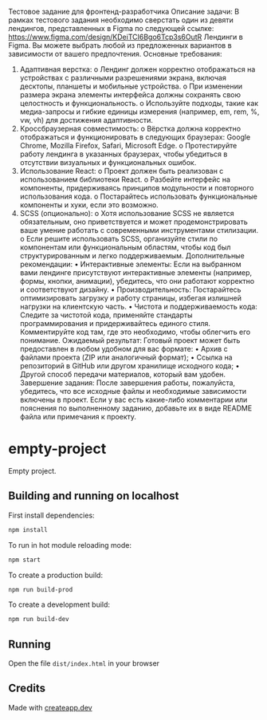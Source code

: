 Тестовое задание для фронтенд-разработчика
Описание задачи:
В рамках тестового задания необходимо сверстать один из девяти лендингов, представленных в Figma по следующей ссылке: https://www.figma.com/design/KDeiTCI6Bgo6Tcp3s6OutR Лендинги в Figma. Вы можете выбрать любой из предложенных вариантов в зависимости от вашего предпочтения.
Основные требования:
1.	Адаптивная верстка:
o	Лендинг должен корректно отображаться на устройствах с различными разрешениями экрана, включая десктопы, планшеты и мобильные устройства.
o	При изменении размера экрана элементы интерфейса должны сохранять свою целостность и функциональность.
o	Используйте подходы, такие как медиа-запросы и гибкие единицы измерения (например, em, rem, %, vw, vh) для достижения адаптивности.
2.	Кроссбраузерная совместимость:
o	Вёрстка должна корректно отображаться и функционировать в следующих браузерах: Google Chrome, Mozilla Firefox, Safari, Microsoft Edge.
o	Протестируйте работу лендинга в указанных браузерах, чтобы убедиться в отсутствии визуальных и функциональных ошибок.
3.	Использование React:
o	Проект должен быть реализован с использованием библиотеки React.
o	Разбейте интерфейс на компоненты, придерживаясь принципов модульности и повторного использования кода.
o	Постарайтесь использовать функциональные компоненты и хуки, если это возможно.
4.	SCSS (опционально):
o	Хотя использование SCSS не является обязательным, оно приветствуется и может продемонстрировать ваше умение работать с современными инструментами стилизации.
o	Если решите использовать SCSS, организуйте стили по компонентам или функциональным областям, чтобы код был структурированным и легко поддерживаемым.
Дополнительные рекомендации:
•	Интерактивные элементы: Если на выбранном вами лендинге присутствуют интерактивные элементы (например, формы, кнопки, анимации), убедитесь, что они работают корректно и соответствуют дизайну.
•	Производительность: Постарайтесь оптимизировать загрузку и работу страницы, избегая излишней нагрузки на клиентскую часть.
•	Чистота и поддерживаемость кода: Следите за чистотой кода, применяйте стандарты программирования и придерживайтесь единого стиля. Комментируйте код там, где это необходимо, чтобы облегчить его понимание.
Ожидаемый результат:
Готовый проект может быть предоставлен в любом удобном для вас формате:
•	Архив с файлами проекта (ZIP или аналогичный формат);
•	Ссылка на репозиторий в GitHub или другом хранилище исходного кода;
•	Другой способ передачи материалов, который вам удобен.
Завершение задания:
После завершения работы, пожалуйста, убедитесь, что все исходные файлы и необходимые зависимости включены в проект. Если у вас есть какие-либо комментарии или пояснения по выполненному заданию, добавьте их в виде README файла или примечания к проекту.





# empty-project

Empty project.

## Building and running on localhost

First install dependencies:

```sh
npm install
```

To run in hot module reloading mode:

```sh
npm start
```

To create a production build:

```sh
npm run build-prod
```

To create a development build:

```sh
npm run build-dev
```

## Running

Open the file `dist/index.html` in your browser

## Credits

Made with [createapp.dev](https://createapp.dev/)
